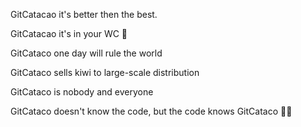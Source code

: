 GitCatacao it's better then the best.


GitCatacao it's in your WC 🚽

GitCataco one day will rule the world

GitCataco sells kiwi to large-scale distribution

GitCataco is nobody and everyone

GitCataco doesn't know the code, but the code knows GitCataco 👺👿
